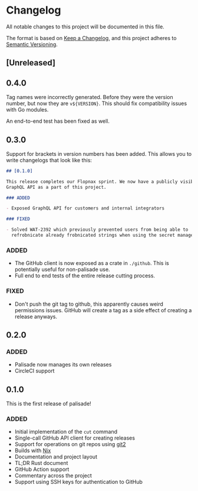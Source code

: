 # Changelog
All notable changes to this project will be documented in this file.

The format is based on [Keep a Changelog](https://keepachangelog.com/en/1.0.0/),
and this project adheres to [Semantic Versioning](https://semver.org/spec/v2.0.0.html).

## [Unreleased]

## 0.4.0

Tag names were incorrectly generated. Before they were the version number, but now they are `v${VERSION}`. This should fix compatibility issues with Go modules.

An end-to-end test has been fixed as well.

## 0.3.0

Support for brackets in version numbers has been added. This allows you to write
changelogs that look like this:

```markdown
## [0.1.0]

This release completes our Flopnax sprint. We now have a publicly visible
GraphQL API as a part of this project.

### ADDED

- Exposed GraphQL API for customers and internal integrators

### FIXED

- Solved WAT-2392 which previously prevented users from being able to
  refrobnicate already frobnicated strings when using the secret management API.
```

### ADDED

- The GitHub client is now exposed as a crate in `./github`. This is potentially
  useful for non-palisade use.
- Full end to end tests of the entire release cutting process.

### FIXED

- Don't push the git tag to github, this apparently causes weird permissions
  issues. GitHub will create a tag as a side effect of creating a release
  anyways.

## 0.2.0

### ADDED

- Palisade now manages its own releases
- CircleCI support

## 0.1.0

This is the first release of palisade!

### ADDED

- Initial implementation of the `cut` command
- Single-call GitHub API client for creating releases
- Support for operations on git repos using
  [git2](https://docs.rs/git2/0.13.6/git2/)
- Builds with [Nix](https://nixos.org/nix)
- Documentation and project layout
- TL;DR Rust document
- GitHub Action support
- Commentary across the project
- Support using SSH keys for authentication to GitHub
